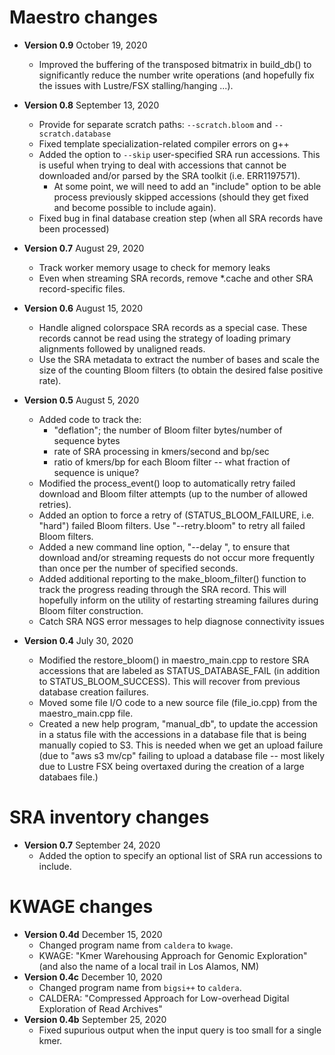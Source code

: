 # Maestro changes
- **Version 0.9** October 19, 2020
	- Improved the buffering of the transposed bitmatrix in build_db() to significantly reduce the number
	  write operations (and hopefully fix the issues with Lustre/FSX stalling/hanging ...).

- **Version 0.8** September 13, 2020
	- Provide for separate scratch paths: `--scratch.bloom` and `--scratch.database`
	- Fixed template specialization-related compiler errors on g++
	- Added the option to `--skip` user-specified SRA run accessions. This is useful when trying to
	  deal with accessions that cannot be downloaded and/or parsed by the SRA toolkit (i.e. ERR1197571).
	  	- At some point, we will need to add an "include" option to be able process previously skipped
		  accessions (should they get fixed and become possible to include again).
	- Fixed bug in final database creation step (when all SRA records have been processed)

- **Version 0.7** August 29, 2020
	- Track worker memory usage to check for memory leaks
	- Even when streaming SRA records, remove *.cache and other SRA record-specific files.

- **Version 0.6** August 15, 2020
	- Handle aligned colorspace SRA records as a special case. These records cannot be read using the
	strategy of loading primary alignments followed by unaligned reads.
	- Use the SRA metadata to extract the number of bases and scale the size of the counting Bloom
	filters (to obtain the desired false positive rate).

- **Version 0.5** August 5, 2020
	- Added code to track the:
		- "deflation"; the number of Bloom filter bytes/number of sequence bytes
		- rate of SRA processing in kmers/second and bp/sec
		- ratio of kmers/bp for each Bloom filter -- what fraction of sequence is unique?
	- Modified the process_event() loop to automatically retry failed download and Bloom filter attempts
	  (up to the number of allowed retries).
	- Added an option to force a retry of (STATUS_BLOOM_FAILURE, i.e. "hard") failed Bloom filters. 
	  Use "--retry.bloom" to retry all failed Bloom filters.
	- Added a new command line option, "--delay <number of seconds>", to ensure that download and/or streaming requests
	  do not occur more frequently than once per the number of specified seconds.
	- Added additional reporting to the make_bloom_filter() function to track the progress reading through the SRA
	  record. This will hopefully inform on the utility of restarting streaming failures during Bloom filter construction.
	- Catch SRA NGS error messages to help diagnose connectivity issues

- **Version 0.4** July 30, 2020
	- Modified the restore_bloom() in maestro_main.cpp to restore SRA accessions that are labeled
	  as STATUS_DATABASE_FAIL (in addition to STATUS_BLOOM_SUCCESS). This will recover from previous database creation failures.
	- Moved some file I/O code to a new source file (file_io.cpp) from the maestro_main.cpp file.
	- Created a new help program, "manual_db", to update the accession in a status file with the accessions
	  in a database file that is being manually copied to S3. This is needed when we get an upload failure
	  (due to "aws s3 mv/cp" failing to upload a database file -- most likely due to Lustre FSX being overtaxed
	  during the creation of a large databaes file.)

# SRA inventory changes
- **Version 0.7** September 24, 2020
	- Added the option to specify an optional list of SRA run accessions to include.

# KWAGE changes
- **Version 0.4d** December 15, 2020
	- Changed program name from `caldera` to `kwage`.
	- KWAGE: "Kmer Warehousing Approach for Genomic Exploration" (and also the name of a local trail in Los Alamos, NM)
- **Version 0.4c** December 10, 2020
	- Changed program name from `bigsi++` to `caldera`.
	- CALDERA: "Compressed Approach for Low-overhead Digital Exploration of Read Archives"
- **Version 0.4b** September 25, 2020
	- Fixed supurious output when the input query is too small for a single kmer.
